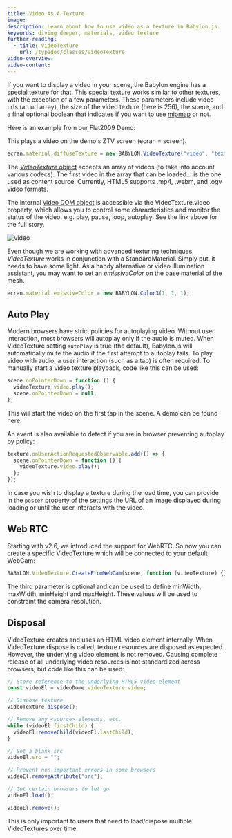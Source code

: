 ```yaml
---
title: Video As A Texture
image:
description: Learn about how to use video as a texture in Babylon.js.
keywords: diving deeper, materials, video texture
further-reading:
  - title: VideoTexture
    url: /typedoc/classes/VideoTexture
video-overview:
video-content:
---
```


If you want to display a video in your scene, the Babylon engine has a special texture for that. This special texture works similar to other textures, with the exception of a few parameters. These parameters include video urls (an url array), the size of the video texture (here is 256), the scene, and a final optional boolean that indicates if you want to use [mipmap](https://en.wikipedia.org/wiki/Mipmap) or not.

Here is an example from our Flat2009 Demo: <Playground id="#ZMCFYA#83" title="Video Texture Example" description="Simple example of using video as a texture in your scene." image="/img/playgroundsAndNMEs/divingDeeperVideoTexture1.jpg"/>

This plays a video on the demo's ZTV screen (ecran = screen).

```javascript
ecran.material.diffuseTexture = new BABYLON.VideoTexture("video", "textures/babylonjs.mp4", scene, true);
```

The [_VideoTexture_ object](/typedoc/classes/babylon.videotexture) accepts an array of videos (to take into account various codecs). The first video in the array that can be loaded... is the one used as content source. Currently, HTML5 supports .mp4, .webm, and .ogv video formats.

The internal [video DOM object](https://www.w3.org/wiki/HTML/Elements/video) is accessible via the VideoTexture.video property, which allows you to control some characteristics and monitor the status of the video. e.g. play, pause, loop, autoplay. See the link above for the full story.

![video](/img/how_to/Advanced%20Texturing/3.png)

Even though we are working with advanced texturing techniques, _VideoTexture_ works in conjunction with a StandardMaterial. Simply put, it needs to have some light. As a handy alternative or video illumination assistant, you may want to set an _emissiveColor_ on the base material of the mesh.

```javascript
ecran.material.emissiveColor = new BABYLON.Color3(1, 1, 1);
```

## Auto Play

Modern browsers have strict policies for autoplaying video. Without user interaction, most browsers will autoplay only if the audio is muted. When VideoTexture setting `autoPlay` is true (the default), Babylon.js will automatically mute the audio if the first attempt to autoplay fails. To play video with audio, a user interaction (such as a tap) is often required. To manually start a video texture playback, code like this can be used:

```javascript
scene.onPointerDown = function () {
  videoTexture.video.play();
  scene.onPointerDown = null;
};
```

This will start the video on the first tap in the scene. A demo can be found here: <Playground id="#1BYH8W#4" title="Tap To Play Video Texture" description="Simple example of tapping to start playing a video texture." image="/img/playgroundsAndNMEs/divingDeeperVideoTexture2.jpg"/>

An event is also available to detect if you are in browser preventing autoplay by policy:

```javascript
texture.onUserActionRequestedObservable.add(() => {
  scene.onPointerDown = function () {
    videoTexture.video.play();
  };
});
```

In case you wish to display a texture during the load time, you can provide in the `poster` property of the settings the URL of an image displayed during loading or until the user interacts with the video.

## Web RTC

Starting with v2.6, we introduced the support for WebRTC. So now you can create a specific VideoTexture which will be connected to your default WebCam:

```javascript
BABYLON.VideoTexture.CreateFromWebCam(scene, function (videoTexture) {}, { maxWidth: 256, maxHeight: 256 });
```

The third parameter is optional and can be used to define minWidth, maxWidth, minHeight and maxHeight. These values will be used to constraint the camera resolution.

## Disposal

VideoTexture creates and uses an HTML video element internally. When VideoTexture.dispose is called, texture resources are disposed as expected. However, the underlying video element is not removed. Causing complete release of all underlying video resources is not standardized across browsers, but code like this can be used:

```javascript
// Store reference to the underlying HTML5 video element
const videoEl = videoDome.videoTexture.video;

// Dispose texture
videoTexture.dispose();

// Remove any <source> elements, etc.
while (videoEl.firstChild) {
  videoEl.removeChild(videoEl.lastChild);
}

// Set a blank src
videoEl.src = "";

// Prevent non-important errors in some browsers
videoEl.removeAttribute("src");

// Get certain browsers to let go
videoEl.load();

videoEl.remove();
```

This is only important to users that need to load/dispose multiple VideoTextures over time.
